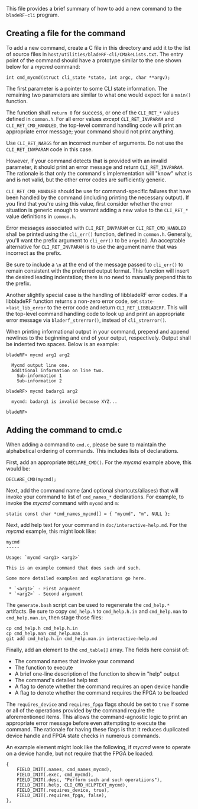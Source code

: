 This file provides a brief summary of how to add a new command to the
`bladeRF-cli` program.

## Creating a file for the command

To add a new command, create a C file in this directory and add it to the list
of source files in `host/utilities/bladeRF-cli/CMakeLists.txt`. The entry point
of the command should have a prototype similar to the one shown below for a
*mycmd* command:

    int cmd_mycmd(struct cli_state *state, int argc, char **argv);

The first parameter is a pointer to some CLI state information. The remaining
two parameters are similar to what one would expect for a `main()` function.

The function shall `return 0` for success, or one of the `CLI_RET_*` values
defined in `common.h`. For all error values *except* `CLI_RET_INVPARAM` and
`CLI_RET_CMD_HANDLED`, the top-level command handling code will print an
appropriate error message; your command should not print anything.

Use `CLI_RET_NARGS` for an incorrect number of arguments. Do not use the
`CLI_RET_INVPARAM` code in this case.

However, if your command detects that is provided with an invalid parameter, it
should print an error message and return `CLI_RET_INVPARAM`. The rationale is
that only the command's implementation will "know" what is and is not valid, but
the other error codes are sufficiently generic.

`CLI_RET_CMD_HANDLED` should be use for command-specific failures that have been
handled by the command (including printing the necessary output). If you find
that you're using this value, first consider whether the error situation is
generic enough to warrant adding a new value to the `CLI_RET_*` value
definitions in `common.h`.

Error messages associated with `CLI_RET_INVPARAM` or `CLI_RET_CMD_HANDLED` shall
be printed using the `cli_err()` function, defined in `common.h`. Generally,
you'll want the prefix argument to `cli_err()` to be `argv[0]`. An acceptable
alternative for `CLI_RET_INVPARAM` is to use the argument name that was
incorrect as the prefix.

Be sure to include a `\n` at the end of the message passed to `cli_err()` to
remain consistent with the preferred output format. This function will insert
the desired leading indentation; there is no need to manually prepend this to
the prefix.

Another slightly special case is the handling of libbladeRF error codes. If a
libbladeRF function returns a non-zero error code, set `state->last_lib_error`
to the error code and return `CLI_RET_LIBBLADERF`.  This will the top-level
command handling code to look up and print an appropriate error message via
`bladerf_strerror()`, instead of `cli_strerror()`.

When printing informational output in your command, prepend and append newlines
to the beginning and end of your output, respectively. Output shall be indented
two spaces. Below is an example:

    bladeRF> mycmd arg1 arg2

      Mycmd output line one.
      Additional information on line two.
        Sub-information 1
        Sub-information 2

    bladeRF> mycmd badarg1 arg2

      mycmd: badarg1 is invalid because XYZ...

    bladeRF>


## Adding the command to cmd.c

When adding a command to `cmd.c`, please be sure to maintain the alphabetical
ordering of commands. This includes lists of declarations.

First, add an appropriate `DECLARE_CMD()`. For the *mycmd* example above, this
would be:

    DECLARE_CMD(mycmd);

Next, add the command name (and optional shortcuts/aliases) that will invoke
your command to list of `cmd_names_*` declarations. For example, to invoke the
*mycmd* command with `mycmd` and `m`:

    static const char *cmd_names_mycmd[] = { "mycmd", "m", NULL };

Next, add help text for your command in `doc/interactive-help.md`. For the
*mycmd* example, this might look like:

    mycmd
    -----

    Usage: `mycmd <arg1> <arg2>`

    This is an example command that does such and such.

    Some more detailed examples and explanations go here.

     * `<arg1>` - First argument
     * `<arg2>` - Second argument

The `generate.bash` script can be used to regenerate the `cmd_help.*` artifacts.
Be sure to copy `cmd_help.h` to `cmd_help.h.in` and `cmd_help.man` to
`cmd_help.man.in`, then stage those files:

    cp cmd_help.h cmd_help.h.in
    cp cmd_help.man cmd_help.man.in
    git add cmd_help.h.in cmd_help.man.in interactive-help.md

Finally, add an element to the `cmd_table[]` array. The fields here consist of:

* The command names that invoke your command
* The function to execute
* A brief one-line description of the function to show in "help" output
* The command's detailed help text
* A flag to denote whether the command requires an open device handle
* A flag to denote whether the command requires the FPGA to be loaded

The `requires_device` and `requires_fpga` flags should be set to `true` if some
or all of the operations provided by the command require the aforementioned
items. This allows the command-agnostic logic to print an appropriate error
message before even attempting to execute the command. The rationale for having
these flags is that it reduces duplicated device handle and FPGA state checks in
numerous commands.

An example element might look like the following, if *mycmd* were to operate on
a device handle, but not require that the FPGA be loaded:

    {
        FIELD_INIT(.names, cmd_names_mycmd),
        FIELD_INIT(.exec, cmd_mycmd),
        FIELD_INIT(.desc, "Perform such and such operatiions"),
        FIELD_INIT(.help, CLI_CMD_HELPTEXT_mycmd),
        FIELD_INIT(.requires_device, true),
        FIELD_INIT(.requires_fpga, false),
    },
